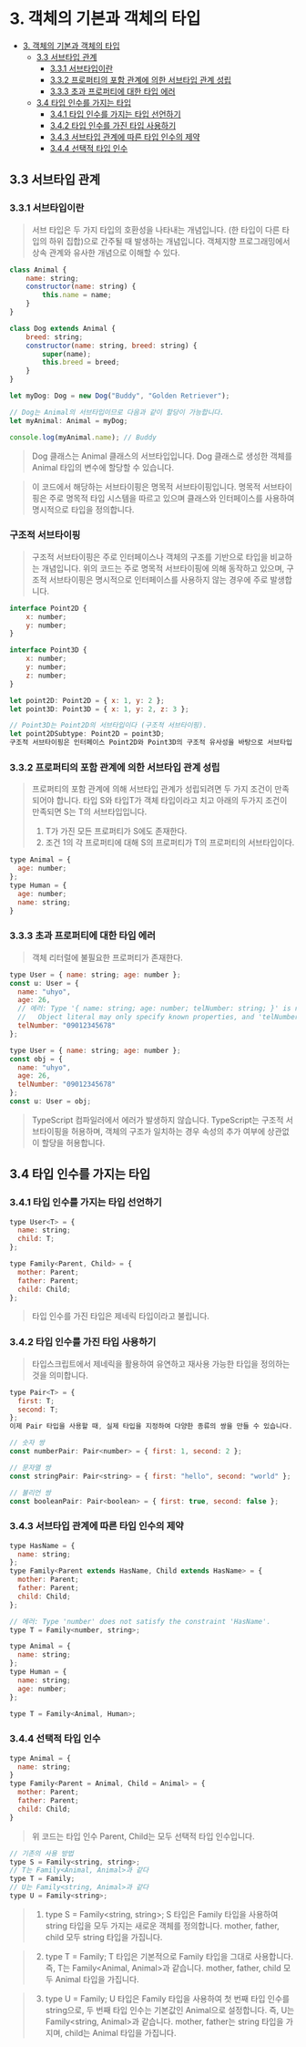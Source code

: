 # 3. 객체의 기본과 객체의 타입

- [3. 객체의 기본과 객체의 타입](#3-객체의-기본과-객체의-타입)
  - [3.3 서브타입 관계](#33-서브타입-관계)
    - [3.3.1 서브타입이란](#331-서브타입이란)
    - [3.3.2 프로퍼티의 포함 관계에 의한 서브타입 관계 성립](#332-프로퍼티의-포함-관계에-의한-서브타입-관계-성립)
    - [3.3.3 초과 프로퍼티에 대한 타입 에러](#333-초과-프로퍼티에-대한-타입-에러)
  - [3.4 타입 인수를 가지는 타입](#34-타입-인수를-가지는-타입)
    - [3.4.1 타입 인수를 가지는 타입 선언하기](#341-타입-인수를-가지는-타입-선언하기)
    - [3.4.2 타입 인수를 가진 타입 사용하기](#342-타입-인수를-가진-타입-사용하기)
    - [3.4.3 서브타입 관계에 따른 타입 인수의 제약](#343-서브타입-관계에-따른-타입-인수의-제약)
    - [3.4.4 선택적 타입 인수](#344-선택적-타입-인수)

## 3.3 서브타입 관계

### 3.3.1 서브타입이란

>서브 타입은 두 가지 타입의 호환성을 나타내는 개념입니다.
(한 타입이 다른 타입의 하위 집합)으로 간주될 때 발생하는 개념입니다.
객체지향 프로그래밍에서 상속 관계와 유사한 개념으로 이해할 수 있다.
```js
class Animal {
    name: string;
    constructor(name: string) {
        this.name = name;
    }
}

class Dog extends Animal {
    breed: string;
    constructor(name: string, breed: string) {
        super(name);
        this.breed = breed;
    }
}

let myDog: Dog = new Dog("Buddy", "Golden Retriever");

// Dog는 Animal의 서브타입이므로 다음과 같이 할당이 가능합니다.
let myAnimal: Animal = myDog;

console.log(myAnimal.name); // Buddy

```
> Dog 클래스는 Animal 클래스의 서브타입입니다. Dog 클래스로 생성한 객체를 Animal 타입의 변수에 할당할 수 있습니다. 

> 이 코드에서 해당하는 서브타이핑은 명목적 서브타이핑입니다. 명목적 서브타이핑은 주로 명목적 타입 시스템을 따르고 있으며 클래스와 인터페이스를 사용하여 명시적으로 타입을 정의합니다.

### 구조적 서브타이핑 
>구조적 서브타이핑은 주로 인터페이스나 객체의 구조를 기반으로 타입을 비교하는 개념입니다. 위의 코드는 주로 명목적 서브타이핑에 의해 동작하고 있으며, 구조적 서브타이핑은 명시적으로 인터페이스를 사용하지 않는 경우에 주로 발생합니다.
```js
interface Point2D {
    x: number;
    y: number;
}

interface Point3D {
    x: number;
    y: number;
    z: number;
}

let point2D: Point2D = { x: 1, y: 2 };
let point3D: Point3D = { x: 1, y: 2, z: 3 };

// Point3D는 Point2D의 서브타입이다 (구조적 서브타이핑).
let point2DSubtype: Point2D = point3D;
구조적 서브타이핑은 인터페이스 Point2D와 Point3D의 구조적 유사성을 바탕으로 서브타입 관계를 결정합니다.
```
### 3.3.2 프로퍼티의 포함 관계에 의한 서브타입 관계 성립
> 프로퍼티의 포함 관계에 의해 서브타입 관계가 성립되려면 두 가지 조건이 만족되어야 합니다. 타입 S와 타입T가 객체 타입이라고 치고 아래의 두가지 조건이 만족되면 S는 T의 서브타입입니다.
> 1. T가 가진 모든 프로퍼티가 S에도 존재한다.
> 2. 조건 1의 각 프로퍼티에 대해 S의 프로퍼티가 T의 프로퍼티의 서브타입이다.

```js
type Animal = {
  age: number;
};
type Human = {
  age: number;
  name: string;
}
```
### 3.3.3 초과 프로퍼티에 대한 타입 에러
> 객체 리터럴에 불필요한 프로퍼티가 존재한다.
```js
type User = { name: string; age: number };
const u: User = {
  name: "uhyo",
  age: 26,
  // 에러: Type '{ name: string; age: number; telNumber: string; }' is not assignable to type 'User'.
  //   Object literal may only specify known properties, and 'telNumber' does not exist in type 'User'.
  telNumber: "09012345678"
};
```
```js
type User = { name: string; age: number };
const obj = {
  name: "uhyo",
  age: 26,
  telNumber: "09012345678"
};
const u: User = obj;
```
>TypeScript 컴파일러에서 에러가 발생하지 않습니다. TypeScript는 구조적 서브타이핑을 허용하며, 객체의 구조가 일치하는 경우 속성의 추가 여부에 상관없이 할당을 허용합니다.
>
## 3.4 타입 인수를 가지는 타입

### 3.4.1 타입 인수를 가지는 타입 선언하기
```js
type User<T> = {
  name: string;
  child: T;
};
```

```js
type Family<Parent, Child> = {
  mother: Parent;
  father: Parent;
  child: Child;
};
```

> 타입 인수를 가진 타입은 제네릭 타입이라고 불립니다.
### 3.4.2 타입 인수를 가진 타입 사용하기
> 타입스크립트에서 제네릭을 활용하여 유연하고 재사용 가능한 타입을 정의하는 것을 의미합니다.
```js
type Pair<T> = {
  first: T;
  second: T;
};
이제 Pair 타입을 사용할 때, 실제 타입을 지정하여 다양한 종류의 쌍을 만들 수 있습니다.
```
```js
// 숫자 쌍
const numberPair: Pair<number> = { first: 1, second: 2 };

// 문자열 쌍
const stringPair: Pair<string> = { first: "hello", second: "world" };

// 불리언 쌍
const booleanPair: Pair<boolean> = { first: true, second: false };

```
### 3.4.3 서브타입 관계에 따른 타입 인수의 제약
```js
type HasName = {
  name: string;
};
type Family<Parent extends HasName, Child extends HasName> = {
  mother: Parent;
  father: Parent;
  child: Child;
};
```
```js
// 에러: Type 'number' does not satisfy the constraint 'HasName'.
type T = Family<number, string>;
```
```js
type Animal = {
  name: string;
};
type Human = {
  name: string;
  age: number;
};

type T = Family<Animal, Human>;
``` 
### 3.4.4 선택적 타입 인수
```js
type Animal = {
  name: string;
}
type Family<Parent = Animal, Child = Animal> = {
  mother: Parent;
  father: Parent;
  child: Child;
}
```
> 위 코드는 타입 인수 Parent, Child는 모두 선택적 타입 인수입니다.

```js
// 기존의 사용 방법
type S = Family<string, string>;
// T는 Family<Animal, Animal>과 같다
type T = Family;
// U는 Family<string, Animal>과 같다
type U = Family<string>;

```
>1. type S = Family<string, string>;
S 타입은 Family 타입을 사용하여 string 타입을 모두 가지는 새로운 객체를 정의합니다.
mother, father, child 모두 string 타입을 가집니다.

>2. type T = Family;
T 타입은 기본적으로 Family 타입을 그대로 사용합니다.
즉, T는 Family<Animal, Animal>과 같습니다.
mother, father, child 모두 Animal 타입을 가집니다.

>3. type U = Family<string>;
U 타입은 Family 타입을 사용하여 첫 번째 타입 인수를 string으로, 두 번째 타입 인수는 기본값인 Animal으로 설정합니다.
즉, U는 Family<string, Animal>과 같습니다.
mother, father는 string 타입을 가지며, child는 Animal 타입을 가집니다.